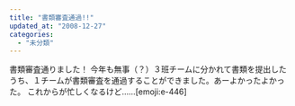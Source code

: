 ```yaml
---
title: "書類審査通過!!"
updated_at: "2008-12-27"
categories: 
  - "未分類"
---
```


書類審査通りました！ 今年も無事（？）３班チームに分かれて書類を提出したうち、１チームが書類審査を通過することができました。あーよかったよかった。 これからが忙しくなるけど……\[emoji:e-446\]
